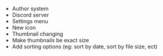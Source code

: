 - Author system
- Discord server
- Settings menu
- New icon
- Thumbnail changing
- Make thumbnails be exact size
- Add sorting options (eg: sort by date, sort by file size, ect)
